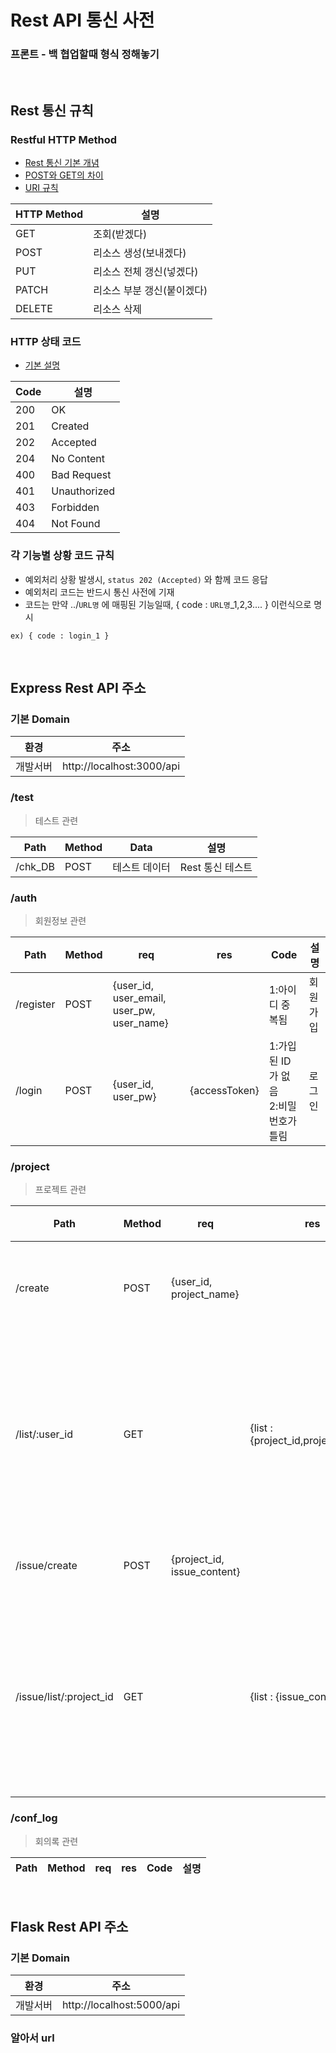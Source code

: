 # Rest API 통신 사전

### 프론트 - 백 협업할때 형식 정해놓기

<br>

## Rest 통신 규칙

### Restful HTTP Method

- [Rest 통신 기본 개념](https://one-it.tistory.com/entry/RESTful-API-%EC%84%A4%EA%B3%84-%EA%B7%9C%EC%B9%99)
- [POST와 GET의 차이](https://im-developer.tistory.com/166)
- [URI 규칙](https://devuna.tistory.com/79)

| HTTP Method | 설명                       |
| ----------- | -------------------------- |
| GET         | 조회(받겠다)               |
| POST        | 리소스 생성(보내겠다)      |
| PUT         | 리소스 전체 갱신(넣겠다)   |
| PATCH       | 리소스 부분 갱신(붙이겠다) |
| DELETE      | 리소스 삭제                |

### HTTP 상태 코드

- [기본 설명](https://sanghaklee.tistory.com/61)

| Code | 설명         |
| ---- | ------------ |
| 200  | OK           |
| 201  | Created      |
| 202  | Accepted     |
| 204  | No Content   |
| 400  | Bad Request  |
| 401  | Unauthorized |
| 403  | Forbidden    |
| 404  | Not Found    |

### 각 기능별 상황 코드 규칙

- 예외처리 상황 발생시, `status 202 (Accepted)` 와 함께 코드 응답
- 예외처리 코드는 반드시 통신 사전에 기재
- 코드는 만약 ../`URL명` 에 매핑된 기능일때, { code : `URL명`\_1,2,3.... } 이런식으로 명시

```
ex) { code : login_1 }
```

<br>

## Express Rest API 주소

### 기본 Domain

| 환경     | 주소                      |
| -------- | ------------------------- |
| 개발서버 | http://localhost:3000/api |

### /test

> 테스트 관련

| Path    | Method | Data          | 설명             |
| ------- | ------ | ------------- | ---------------- |
| /chk_DB | POST   | 테스트 데이터 | Rest 통신 테스트 |

### /auth

> 회원정보 관련

| Path      | Method | req                                       | res           | Code                                     | 설명     |
| --------- | ------ | ----------------------------------------- | ------------- | ---------------------------------------- | -------- |
| /register | POST   | {user_id, user_email, user_pw, user_name} |               | 1:아이디 중복됨                          | 회원가입 |
| /login    | POST   | {user_id, user_pw}                        | {accessToken} | 1:가입된 ID가 없음 <br>2:비밀번호가 틀림 | 로그인   |

### /project

> 프로젝트 관련

| Path                    | Method | req                         | res                                | Code | 설명                          |
| ----------------------- | ------ | --------------------------- | ---------------------------------- | ---- | ----------------------------- |
| /create                 | POST   | {user_id, project_name}     |                                    |      | 프로젝트 생성                 |
| /list/:user_id          | GET    |                             | {list : {project_id,project_name}} |      | 사용자가 소유한 프로젝트 추출 |
| /issue/create           | POST   | {project_id, issue_content} |                                    |      | 이슈등록                      |
| /issue/list/:project_id | GET    |                             | {list : {issue_content}}           |      | 프로젝트에 해당하는 이슈 추출 |

### /conf_log

> 회의록 관련

| Path | Method | req | res | Code | 설명 |
| ---- | ------ | --- | --- | ---- | ---- |

<br>

## Flask Rest API 주소

### 기본 Domain

| 환경     | 주소                      |
| -------- | ------------------------- |
| 개발서버 | http://localhost:5000/api |

### 알아서 url
